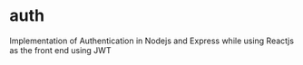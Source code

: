 # auth
Implementation of Authentication in Nodejs and Express while using Reactjs as the front end using JWT


